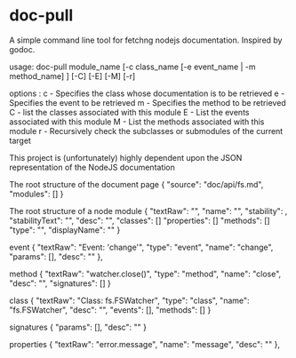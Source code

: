 # doc-pull
A simple command line tool for fetchng nodejs documentation. Inspired by godoc.

usage: doc-pull module_name [-c class_name [-e event_name | -m method_name] ] [-C] [-E] [-M] [-r]

options :
  c   - Specifies the class whose documentation is to be retrieved
  e   - Specifies the event to be retrieved
  m   - Specifies the method to be retrieved
  C   - list the classes associated with this module
  E   - List the events associated with this module
  M   - List the methods associated with this module
  r   - Recursively check the subclasses or submodules of the current target


This project is (unfortunately) highly dependent upon the JSON representation of the NodeJS documentation

The root structure of the document page
  {
    "source": "doc/api/fs.md",
    "modules": []
  }

The root structure of a node module
  {
    "textRaw": "",
    "name": "",
    "stability": ,
    "stabilityText": "",
    "desc": "",
    "classes": []
    "properties": []
    "methods": []
    "type": "",
    "displayName": ""
  }

event
  {
    "textRaw": "Event: 'change'",
    "type": "event",
    "name": "change",
    "params": [],
    "desc": ""
  },

method
  {
    "textRaw": "watcher.close()",
    "type": "method",
    "name": "close",
    "desc": "",
    "signatures": []
  }

class
  {
    "textRaw": "Class: fs.FSWatcher",
    "type": "class",
    "name": "fs.FSWatcher",
    "desc": "",
    "events": [],
    "methods": []
  }

signatures
  {
     "params": [],
     "desc": ""
  }

properties
  {
     "textRaw": "error.message",
     "name": "message",
     "desc": ""
  },
